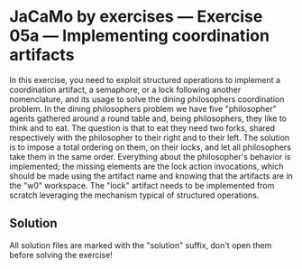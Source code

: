 # JaCaMo by exercises — Exercise 05a — Implementing coordination artifacts

In this exercise, you need to exploit structured operations to implement a coordination artifact,
a semaphore, or a lock following another nomenclature,
and its usage to solve the dining philosophers coordination problem.
In the dining philosophers problem we have five "philosopher"
agents gathered around a round table and, being philosophers, they like to think and to eat.
The question is that to eat they need two forks,
shared respectively with the philosopher to their right and to their left.
The solution is to impose a total ordering on them, on their locks,
and let all philosophers take them in the same order.
Everything about the philosopher's behavior is implemented;
the missing elements are the lock action invocations,
which should be made using the artifact name and knowing that the artifacts are in the "w0" workspace.
The "lock" artifact needs to be implemented from scratch leveraging the mechanism typical of structured operations.

## Solution

All solution files are marked with the "solution" suffix, don't open them before solving the exercise!